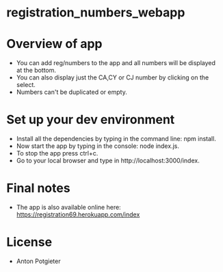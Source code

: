 # registration_numbers_webapp

# Overview of app

* You can add reg/numbers to the app and all numbers will be displayed at the bottom.
* You can also display just the CA,CY or CJ number by clicking on the select.
* Numbers can't be duplicated or empty.

# Set up your dev environment

* Install all the dependencies by typing in the command line: npm install.
* Now start the app by typing in the console: node index.js.
* To stop the app press ctrl+c.
* Go to your local browser and type in http://localhost:3000/index.

# Final notes

* The app is also available online here: https://registration69.herokuapp.com/index

# License

* Anton Potgieter





